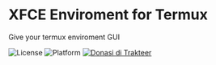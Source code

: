 # XFCE Enviroment for Termux
Give your termux enviroment GUI

![License](https://img.shields.io/github/license/Novan24/XFCE-GUI-enviroment-for-Termux)
![Platform](https://img.shields.io/badge/Platform-Termux-blue)
[![Donasi di Trakteer](https://img.shields.io/badge/Donate-Support%20Me-red)](https://trakteer.id/Novan245)
